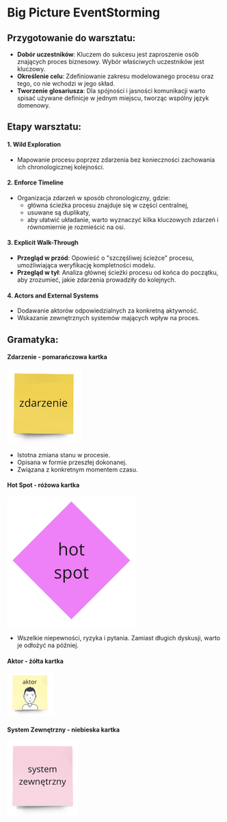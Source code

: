 # Big Picture EventStorming

## Przygotowanie do warsztatu:
- **Dobór uczestników**: Kluczem do sukcesu jest zaproszenie osób znających proces biznesowy. Wybór właściwych uczestników jest kluczowy.
- **Określenie celu**: Zdefiniowanie zakresu modelowanego procesu oraz tego, co nie wchodzi w jego skład.
- **Tworzenie glosariusza**: Dla spójności i jasności komunikacji warto spisać używane definicje w jednym miejscu, tworząc wspólny język domenowy.

## Etapy warsztatu:
#### 1. **Wild Exploration**
- Mapowanie procesu poprzez zdarzenia bez konieczności zachowania ich chronologicznej kolejności.

#### 2. **Enforce Timeline**
- Organizacja zdarzeń w sposób chronologiczny, gdzie:
  - główna ścieżka procesu znajduje się w części centralnej,
  - usuwane są duplikaty,
  - aby ułatwić układanie, warto wyznaczyć kilka kluczowych zdarzeń i równomiernie je rozmieścić na osi.

#### 3. **Explicit Walk-Through**
- **Przegląd w przód**: Opowieść o "szczęśliwej ścieżce" procesu, umożliwiająca weryfikację kompletności modelu.
- **Przegląd w tył**: Analiza głównej ścieżki procesu od końca do początku, aby zrozumieć, jakie zdarzenia prowadziły do kolejnych.

#### 4. **Actors and External Systems**
- Dodawanie aktorów odpowiedzialnych za konkretną aktywność.
- Wskazanie zewnętrznych systemów mających wpływ na proces.

## Gramatyka:

#### Zdarzenie - pomarańczowa kartka
![zdarzenie](./images/event.png)
- Istotna zmiana stanu w procesie.
- Opisana w formie przeszłej dokonanej.
- Związana z konkretnym momentem czasu.

#### Hot Spot - różowa kartka
![hot spot](./images/hot_spot.png)
- Wszelkie niepewności, ryzyka i pytania. Zamiast długich dyskusji, warto je odłożyć na później.

#### Aktor - żółta kartka
![aktor](./images/actor.png)

#### System Zewnętrzny - niebieska kartka
![system zewnętrzny](./images/external_system.png)
